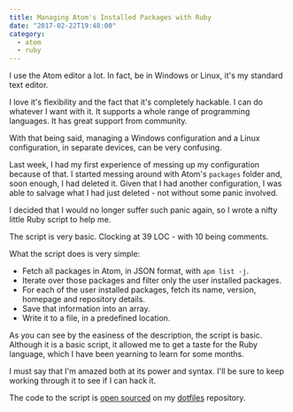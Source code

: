 ```yaml
---
title: Managing Atom's Installed Packages with Ruby
date: "2017-02-22T19:48:00"
category:
  - atom
  - ruby
---
```


I use the Atom editor a lot. In fact, be in Windows or Linux, it's my standard text editor.

I love it's flexibility and the fact that it's completely hackable. I can do whatever I want with it. It supports a whole range of programming languages. It has great support from community.

With that being said, managing a Windows configuration and a Linux configuration, in separate devices, can be very confusing.

Last week, I had my first experience of messing up my configuration because of that. I started messing around with Atom's `packages` folder and, soon enough, I had deleted it. Given that I had another configuration, I was able to salvage what I had just deleted - not without some panic involved.

I decided that I would no longer suffer such panic again, so I wrote a nifty little Ruby script to help me.

The script is very basic. Clocking at 39 LOC - with 10 being comments.

What the script does is very simple:

- Fetch all packages in Atom, in JSON format, with `apm list -j`.
- Iterate over those packages and filter only the user installed packages.
- For each of the user installed packages, fetch its name, version, homepage and repository details.
- Save that information into an array.
- Write it to a file, in a predefined location.

As you can see by the easiness of the description, the script is basic. Although it is a basic script, it allowed me to get a taste for the Ruby language, which I have been yearning to learn for some months.

I must say that I'm amazed both at its power and syntax. I'll be sure to keep working through it to see if I can hack it.

The code to the script is [open sourced](https://github.com/caramelomartins/dotfiles/blob/master/script/refresh_ap.rb) on my [dotfiles](https://github.com/caramelomartins/dotfiles) repository.
